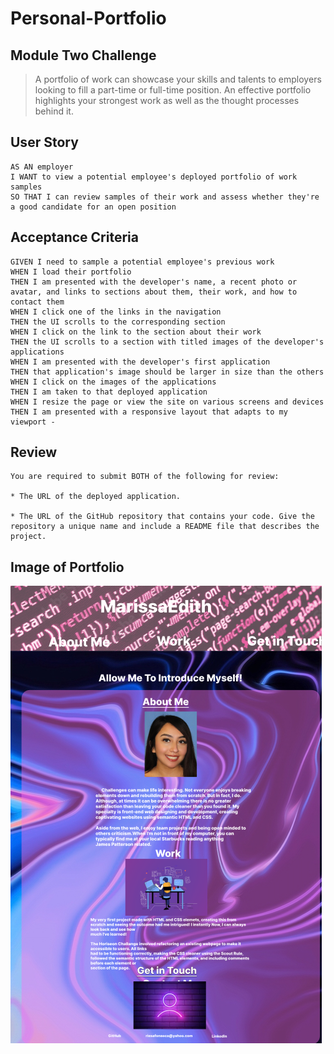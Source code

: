 # Personal-Portfolio
## Module Two Challenge

>A portfolio of work can showcase your skills and talents to employers looking to fill a part-time or full-time position. An effective portfolio highlights your strongest work as well as the thought processes behind it. 

## User Story

```
AS AN employer
I WANT to view a potential employee's deployed portfolio of work samples
SO THAT I can review samples of their work and assess whether they're a good candidate for an open position
```

## Acceptance Criteria 

```
GIVEN I need to sample a potential employee's previous work 
WHEN I load their portfolio
THEN I am presented with the developer's name, a recent photo or avatar, and links to sections about them, their work, and how to contact them  
WHEN I click one of the links in the navigation
THEN the UI scrolls to the corresponding section
WHEN I click on the link to the section about their work
THEN the UI scrolls to a section with titled images of the developer's applications
WHEN I am presented with the developer's first application
THEN that application's image should be larger in size than the others 
WHEN I click on the images of the applications 
THEN I am taken to that deployed application
WHEN I resize the page or view the site on various screens and devices
THEN I am presented with a responsive layout that adapts to my viewport - 
```

## Review 

```
You are required to submit BOTH of the following for review:

* The URL of the deployed application.

* The URL of the GitHub repository that contains your code. Give the repository a unique name and include a README file that describes the project.
```

## Image of Portfolio
![Portfolio Screenshot](images/Profolio%20Prototype.png)